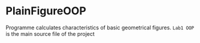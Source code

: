 # PlainFigureOOP
Programme calculates characteristics of basic geometrical figures.
`Lab1 OOP` is the main source file of the project
